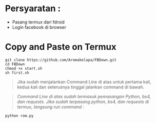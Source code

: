 # Persyaratan :
- Pasang termux dari fdroid
- Login facebook di browser

# Copy and Paste on Termux
```
git clone https://github.com/Aromakelapa/FBDown.git
cd FBDown
chmod +x start.sh
sh first.sh
```
> Jika sudah menjalankan Command Line di atas untuk pertama kali, kedua kali dan seterusnya tinggal jalankan command di bawah.  

> *Command Line di atas sudah termasuk pemasangan Python, bs4, dan requests. Jika sudah terpasang python, bs4, dan requests di termux, langsung run command :*

```
python rom.py
```
